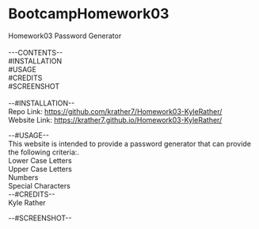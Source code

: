 # BootcampHomework03
Homework03 Password Generator<br>
<br>
---CONTENTS--<br>
#INSTALLATION<br>
#USAGE<br>
#CREDITS<br>
#SCREENSHOT<br>
<br>
--#INSTALLATION--<br>
Repo Link:    https://github.com/krather7/Homework03-KyleRather/<br>
Website Link: https://krather7.github.io/Homework03-KyleRather/<br>

--#USAGE--<br>
This website is intended to provide a password generator that can provide the following criteria:.<br>
Lower Case Letters<br>
Upper Case Letters<br>
Numbers<br>
Special Characters<br>
--#CREDITS--<br>
Kyle Rather<br>

 --#SCREENSHOT--<br>
